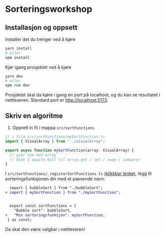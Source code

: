 # Sorteringsworkshop

## Installasjon og oppsett

Installer det du trenger ved å kjøre

```bash
yarn install
# eller
npm install
```

Kjør igang prosjektet ved å kjøre

```bash
yarn dev
# eller
npm run dev
```

Prosjektet skal da kjøre i gang en port på localhost, og du kan se resultatet i nettleseren.
Standard port er [http://localhost:5173](http://localhost:5173).

## Skriv en algoritme

1. Opprett in fil i mappa `src/sortFunctions`

```ts
// i fila src/sortFunctions/mySortFunction.ts
import { VisualArray } from "../visualArray";

export async function mySortFunction(array: VisualArray) {
  // gjør noe med array
  // husk å awaite kall til array.get / set / swap / compare!
}
```

I `src/sortFunctions/_registerSortFunctions.ts` [(klikkbar lenke)](src/sortFunctions/_registerSortFunctions.ts), legg til sorteringsfunksjonen din med et passende navn:

```diff
  import { bubbleSort } from "./bubbleSort";
+ import { mySortFunction } from "./mySortFunction";


  export const sortFunctions = {
    "Bubble sort": bubbleSort,
+   "Min sorteringsfunksjon": mySortFunction,
 } as const;
```

Da skal den være valgbar i nettleseren!
